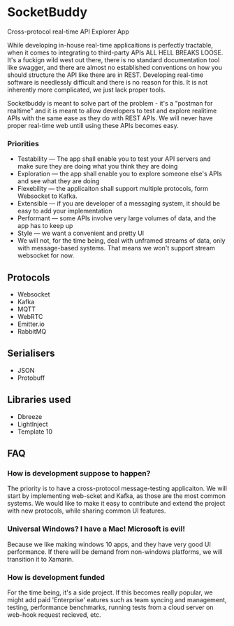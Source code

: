 # SocketBuddy
Cross-protocol real-time API Explorer App

While developing in-house real-time applicaitions is perfectly tractable, when it comes to integrating to third-party APIs
ALL HELL BREAKS LOOSE. It's a fuckign wild west out there, there is no standard documentation tool like swagger, 
and there are almost no established conventions on how you should structure the API like there are in REST. 
Developing real-time software is needlessly difficult and there is no reason for this. 
It is not inherently more complicated, we just lack proper tools. 


Socketbuddy is meant to solve part of the problem - it's a "postman for realtime" and it is meant to allow developers 
to test and explore realitime APIs with the same ease as they do with REST APIs. We will never have proper real-time web untill using these APIs becomes easy. 

### Priorities
* Testability — The app shall enable you to test your API servers and make sure they are doing what you think they are doing
* Exploration — the app shall enable you to explore someone else's APIs and see what they are doing
* Flexebility — the applicaiton shall support multiple protocols, form Websocket to Kafka. 
* Extensible — if you are developer of a messaging system, it should be easy to add your implementation
* Performant — some APIs involve very large volumes of data, and the app has to keep up
* Style — we want a convenient and pretty UI
* We will not, for the time being, deal with unframed streams of data, only with message-based systems. That means we won't support stream websocket for now. 

## Protocols
* Websocket
* Kafka
* MQTT
* WebRTC
* Emitter.io
* RabbitMQ

## Serialisers
* JSON
* Protobuff

## Libraries used
* Dbreeze
* LightInject
* Template 10

## FAQ
### How is development suppose to happen? 
The priority is to have a cross-protocol message-testing applicaiton. We will start by implementing web-scket and Kafka, as 
those are the most common systems. We would like to make it easy to contribute and extend the project with new protocols, while sharing common UI features. 

### Universal Windows? I have a Mac! Microsoft is evil!  
Because we like making windows 10 apps, and they have very good UI performance. 
If there will be demand from non-windows platforms, we will transition it to Xamarin.

### How is development funded 
For the time being, it's a side project. If this becomes really popular, we might add paid 'Enterprise' 
eatures such as team syncing and management, testing, performance benchmarks, running
tests from a cloud server on web-hook request recieved, etc. 
